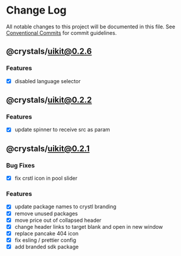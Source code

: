 # Change Log

All notable changes to this project will be documented in this file.
See [Conventional Commits](https://conventionalcommits.org) for commit guidelines.

## @crystals/uikit@0.2.6

### Features
- [x] disabled language selector

## @crystals/uikit@0.2.2

### Features
- [x] update spinner to receive src as param

## @crystals/uikit@0.2.1

### Bug Fixes
- [x] fix crstl icon in pool slider

### Features
- [x] update package names to crystl branding
- [x] remove unused packages
- [x] move price out of collapsed header
- [x] change header links to target blank and open in new window
- [x] replace pancake 404 icon
- [x] fix esling / prettier config
- [x] add branded sdk package
